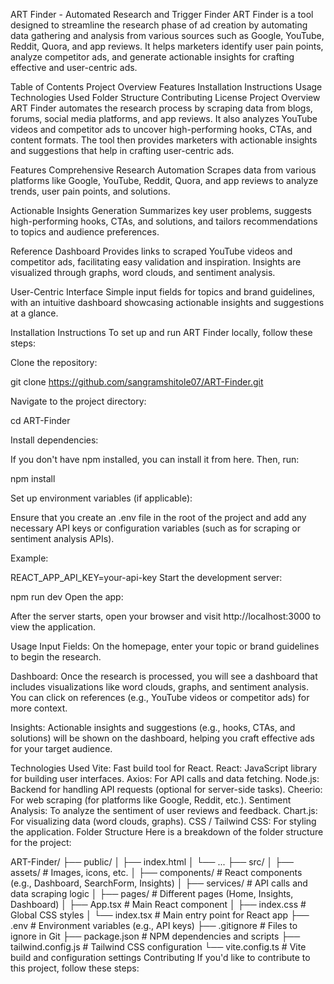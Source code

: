 ART Finder - Automated Research and Trigger Finder
ART Finder is a tool designed to streamline the research phase of ad creation by automating data gathering and analysis from various sources such as Google, YouTube, Reddit, Quora, and app reviews. It helps marketers identify user pain points, analyze competitor ads, and generate actionable insights for crafting effective and user-centric ads.

Table of Contents
Project Overview
Features
Installation Instructions
Usage
Technologies Used
Folder Structure
Contributing
License
Project Overview
ART Finder automates the research process by scraping data from blogs, forums, social media platforms, and app reviews. It also analyzes YouTube videos and competitor ads to uncover high-performing hooks, CTAs, and content formats. The tool then provides marketers with actionable insights and suggestions that help in crafting user-centric ads.

Features
Comprehensive Research Automation
Scrapes data from various platforms like Google, YouTube, Reddit, Quora, and app reviews to analyze trends, user pain points, and solutions.

Actionable Insights Generation
Summarizes key user problems, suggests high-performing hooks, CTAs, and solutions, and tailors recommendations to topics and audience preferences.

Reference Dashboard
Provides links to scraped YouTube videos and competitor ads, facilitating easy validation and inspiration. Insights are visualized through graphs, word clouds, and sentiment analysis.

User-Centric Interface
Simple input fields for topics and brand guidelines, with an intuitive dashboard showcasing actionable insights and suggestions at a glance.

Installation Instructions
To set up and run ART Finder locally, follow these steps:

Clone the repository:

git clone https://github.com/sangramshitole07/ART-Finder.git

Navigate to the project directory:


cd ART-Finder

Install dependencies:

If you don't have npm installed, you can install it from here. Then, run:


npm install

Set up environment variables (if applicable):

Ensure that you create an .env file in the root of the project and add any necessary API keys or configuration variables (such as for scraping or sentiment analysis APIs).

Example:


REACT_APP_API_KEY=your-api-key
Start the development server:


npm run dev
Open the app:

After the server starts, open your browser and visit http://localhost:3000 to view the application.

Usage
Input Fields:
On the homepage, enter your topic or brand guidelines to begin the research.

Dashboard:
Once the research is processed, you will see a dashboard that includes visualizations like word clouds, graphs, and sentiment analysis. You can click on references (e.g., YouTube videos or competitor ads) for more context.

Insights:
Actionable insights and suggestions (e.g., hooks, CTAs, and solutions) will be shown on the dashboard, helping you craft effective ads for your target audience.

Technologies Used
Vite: Fast build tool for React.
React: JavaScript library for building user interfaces.
Axios: For API calls and data fetching.
Node.js: Backend for handling API requests (optional for server-side tasks).
Cheerio: For web scraping (for platforms like Google, Reddit, etc.).
Sentiment Analysis: To analyze the sentiment of user reviews and feedback.
Chart.js: For visualizing data (word clouds, graphs).
CSS / Tailwind CSS: For styling the application.
Folder Structure
Here is a breakdown of the folder structure for the project:


ART-Finder/
├── public/
│   ├── index.html
│   └── ...
├── src/
│   ├── assets/             # Images, icons, etc.
│   ├── components/         # React components (e.g., Dashboard, SearchForm, Insights)
│   ├── services/           # API calls and data scraping logic
│   ├── pages/              # Different pages (Home, Insights, Dashboard)
│   ├── App.tsx             # Main React component
│   ├── index.css           # Global CSS styles
│   └── index.tsx           # Main entry point for React app
├── .env                    # Environment variables (e.g., API keys)
├── .gitignore              # Files to ignore in Git
├── package.json            # NPM dependencies and scripts
├── tailwind.config.js      # Tailwind CSS configuration
└── vite.config.ts          # Vite build and configuration settings
Contributing
If you'd like to contribute to this project, follow these steps:





